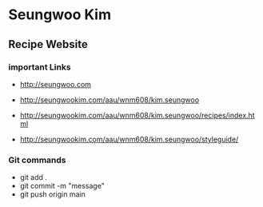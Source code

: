 # Seungwoo Kim

## Recipe Website

### important Links
- http://seungwoo.com

- http://seungwookim.com/aau/wnm608/kim.seungwoo

- http://seungwookim.com/aau/wnm608/kim.seungwoo/recipes/index.html

- http://seungwookim.com/aau/wnm608/kim.seungwoo/styleguide/

### Git commands
- git add .
- git commit -m "message"
- git push origin main